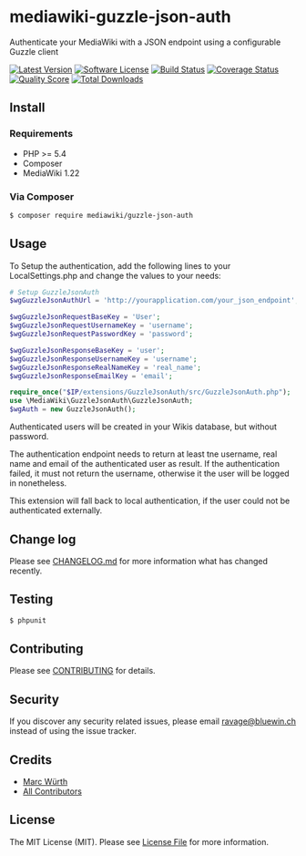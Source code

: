 # mediawiki-guzzle-json-auth
Authenticate your MediaWiki with a JSON endpoint using a configurable Guzzle client

[![Latest Version](https://img.shields.io/github/release/ravage84/mediawiki-guzzle-json-auth.svg?style=flat-square)](https://github.com/ravage84/mediawiki-guzzle-json-auth/releases)
[![Software License](https://img.shields.io/badge/license-MIT-brightgreen.svg?style=flat-square)](LICENSE.md)
[![Build Status](https://img.shields.io/travis/ravage84/mediawiki-guzzle-json-auth/master.svg?style=flat-square)](https://travis-ci.org/ravage84/mediawiki-guzzle-json-auth)
[![Coverage Status](https://img.shields.io/scrutinizer/coverage/g/ravage84/mediawiki-guzzle-json-auth.svg?style=flat-square)](https://scrutinizer-ci.com/g/ravage84/mediawiki-guzzle-json-auth/code-structure)
[![Quality Score](https://img.shields.io/scrutinizer/g/ravage84/mediawiki-guzzle-json-auth.svg?style=flat-square)](https://scrutinizer-ci.com/g/ravage84/mediawiki-guzzle-json-auth)
[![Total Downloads](https://img.shields.io/packagist/dt/mediawiki/guzzle-json-auth.svg?style=flat-square)](https://packagist.org/packages/mediawiki/guzzle-json-auth)

## Install

### Requirements

- PHP >= 5.4
- Composer
- MediaWiki 1.22

### Via Composer

``` bash
$ composer require mediawiki/guzzle-json-auth
```

## Usage

To Setup the authentication, add the following lines to your
LocalSettings.php and change the values to your needs:

```` php
# Setup GuzzleJsonAuth
$wgGuzzleJsonAuthUrl = 'http://yourapplication.com/your_json_endpoint';

$wgGuzzleJsonRequestBaseKey = 'User';
$wgGuzzleJsonRequestUsernameKey = 'username';
$wgGuzzleJsonRequestPasswordKey = 'password';

$wgGuzzleJsonResponseBaseKey = 'user';
$wgGuzzleJsonResponseUsernameKey = 'username';
$wgGuzzleJsonResponseRealNameKey = 'real_name';
$wgGuzzleJsonResponseEmailKey = 'email';

require_once("$IP/extensions/GuzzleJsonAuth/src/GuzzleJsonAuth.php");
use \MediaWiki\GuzzleJsonAuth\GuzzleJsonAuth;
$wgAuth = new GuzzleJsonAuth();
````

Authenticated users will be created in your Wikis database,
but without password.

The authentication endpoint needs to return at least tne
username, real name and email of the authenticated user as result.
If the authentication failed, it must not return the username,
otherwise it the user will be logged in nonetheless.

This extension will fall back to local authentication,
if the user could not be authenticated externally.

## Change log

Please see [CHANGELOG.md](CHANGELOG.md) for more information what has changed recently.

## Testing

``` bash
$ phpunit
```

## Contributing

Please see [CONTRIBUTING](CONTRIBUTING.md) for details.

## Security

If you discover any security related issues, please email ravage@bluewin.ch instead of using the issue tracker.

## Credits

- [Marc Würth](https://github.com/ravage84)
- [All Contributors](https://github.com/ravage84/mediawiki-guzzle-json-auth/graphs/contributors)

## License

The MIT License (MIT). Please see [License File](LICENSE.txt) for more information.

